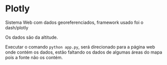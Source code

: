 # Plotly
Sistema Web com dados georeferenciados, framework usado foi o dash/plotly

Os dados são da altitude.

Executar o comando `python app.py`, será direcionado para a página web onde contém os dados, estão faltando os dados de algumas áreas do mapa pois a fonte não os contém.
